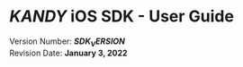 # $KANDY$ iOS SDK - User Guide
Version Number: **$SDK_VERSION$**
<br>
Revision Date: **January 3, 2022**
